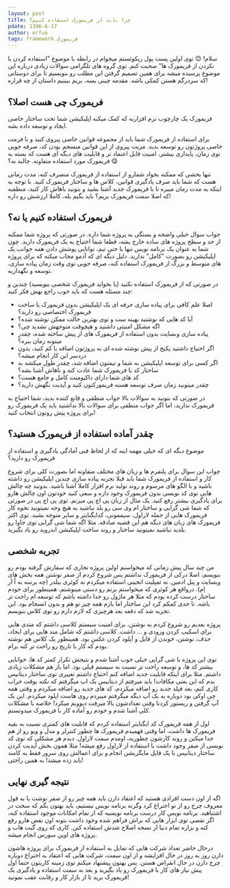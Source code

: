 ```yaml
---
layout: post
title: چرا باید از فریمورک استفاده کنیم؟
pdate: 1396-6-17
author: erfun
tags: framework فریمورک
---
```


سلام! 😊
توی اولین پست پول ریکوئستم میخوام در رابطه با موضوع "استفاده کردن یا نکردن از فریمورک ها" صحبت کنم. توی گروه های تلگرامی سوالات زیادی درباره این موضوع پرسیده میشه برای همین تصمیم گرفتن این مطلب رو بنویسیم تا برای دوستانی که سردرگم هستن کمکی باشه. مقدمه چینی بسه، بریم ببینیم داستان از چه قراره!

## فریمورک چی هست اصلا؟

فریمورک یک چارچوب نرم افزاریه که کمک میکنه اپلیکیشن شما تحت ساختار خاصی ایجاد و توسعه داده بشه.

برای استفاده از فریمورک شما باید از مجموعه قوانین خاصی پیروی کنید و با فرمت خاصی پروژتون رو توسعه بدید. مزیت پیروی از این قوانین منسجم بودن کد، صرفه جویی توی زمان، پایداری بیشتر، امنیت قابل اعتماد تر و قابلیت های دیگه ای هست که بسته به فریمورک مورد استفاده متفاوته. جالبه نه؟ 😋

تنها بخشی که ممکنه بخواد شمارو از استفاده از فریمورک منصرف کنه، مدت زمانی هست که شما باید صرف یادگیری قوانین، کلاس ها و ساختار فریمورک کنید. با توجه به اینکه یه مدت زمان میبره تا با فریمورک جدید آشنا بشید و بتونید باهاش کار کنید، منطقیه که اصلا سمت فریمورک بریم؟ باید بگیم بله، کاملا ارزشش رو داره! 

## فریمورک استفاده کنیم یا نه؟

جواب سوال خیلی واضحه و بستگی به پروژه شما داره. در صورتی که پروژه شما ممکنه از حد و سطح پروژه های ساده خارج بشه، قطعا شما احتیاج به یک فریمورک دارید. چون شما به عنوان یک برنامه نویس تنها یا حتی تیم، توانایی پوشش دادن همه جوانب یک اپلیکیشن رو بصورت "کامل" ندارید. دلیل دیگه ای که آدمو مجاب میکنه که برای پروژه های متوسط و بزرگ از فریمورک استفاده کنه، صرفه جویی توی وقت زمان پیاده سازی، توسعه و نگهداریه. 

در صورتی که از فریمورک استفاده نکنید (یا بخواید فریمورک شخصی بنویسید) چندین و چند مسئله هست که باید خوب راجع بهش فکر کنید:

- اصلا علم کافی برای پیاده سازی حرفه ای یک اپلیکیشن بدون فریمورک یا ساخت فریمورک اختصاصی رو دارید؟
- آیا کد هایی که نوشتید بهینه ست و توی بهترین حالت ممکن نوشته شده؟
- اگه مشکل امنیتی داشتید و هیچوقت متوجهش نشدید چی؟
- پیاده سازی وبسایت بدون استفاده از فریمورک های از پیش ساخته شده، چقدر میتونه زمان ببره؟
- اگر احتیاج داشتید پکیج از پیش نوشته شده ای به پروژتون اضافه یا کم کنید، بدون دردسر این کار انجام میشه؟
- اگر کسی برای توسعه اپلیکیشن به شما و تیمتون اضافه شد، چقدر طول میکشه به ساختار کد یا فریمورک شما عادت کنه و باهاش آشنا بشه؟
- کد های شما دارای داکیومنت کامل و جامع هست؟
- چقدر میتونید زمان صرف توسعه هسته فریمورکتون کنید و آپدیت نگهش دارید؟

در صورتی که بتونید به سوالات بالا جواب منطقی و قانع کننده بدید، شما احتیاج به فریمورک ندارید، اما اگر جواب منطقی برای سوالات بالا نداشتید باید یک فریمورک رو برای پروژه پیش روتون انتخاب کنید!

## چقدر آماده استفاده از فریمورک هستید؟

موضوع دیگه ای که خیلی مهمه اینه که از لحاظ فنی آمادگی یادگیری و استفاده از فریمورک رو دارید؟

جواب این سوال برای پلتفرم ها و زبان های مختلف متفاوته اما بصورت کلی برای شروع کار و استفاده از فریمورک شما باید قبلا تجربه پیاده سازی چندین اپلیکیشن رو داشته باشید و با الگو های مرسوم و روند تولید نرم افزار کاملا آشنا باشید. بدونید چه چالش هایی توی کد نویسی بدون فریمورک وجود داره و سعی کنید خودتون اون چالش هارو برای یادگیری بیشتر رفع کنید. یک مثال از زبان پی اچ پی میزنم. توی پی اچ پی در صورتی که شما شی گرایی و ساختار ام وی سی رو بلد نباشید به هیچ وجه نمیتونید نحوه کار فریمورک هایی از جمله لاراول، سیمفونی، کدایگنایتر و سایر متوجه بشید. توی اکثر فریمورک های زبان های دیگه هم این قضیه صادقه. مثلا اگه شما شی گرایی توی جاوا رو بلدید نباشید نمیتونید ساختار و روند ساخت اپلیکیشن اندروید رو یاد بگیرید.

## تجربه شخصی

من چند سال پیش زمانی که میخواستم اولین پروژه تجاری که سفارش گرفته بودم رو بنویسم، اصلا درکی از فریمورک نداشتم پس شروع کردم از صفر نوشتن همه بخش های وبسایت و پنل ادمین. نه تمپلیت انجینی استفاده میکردم نه کوئری بیلدر (چه برسه به اُ آر اِم). درواقع هر کوئری که میخواستم بزنم رو دستی مینوشتم. همینطور برای خودم ساختار درست کرده بودم که مثلا هر ماژول رو جدا داشته باشم که توسعه ام راحت تر باشه. تا حدی کمکم کرد این ساختار اما بازم همه چیز تو هم و بدون انسجام بود. این تجربه شد که دفعه بعد هرچیزی که لازم دارم رو توی کلاس بنویسم.

پروژه بعدیم رو شروع کردم به نوشتن، برای امنیت سیستم کلاسی داشتم که متدی هایی برای اسکیپ کردن ورودی و ... داشت. کلاسی داشتم که شامل متد هایی برای ایجاد، حذف، نوشتن، خوندن از فایل و آپلود کردن عکس بود. همینطور یک کلاس هم نوشته بودم که کار با تاریخ رو راحت تر کنه برام.

توی این پروژه با شی گرایی خیلی خوب آشنا شدم و نتیجش تکرار کمتر کد ها، خوانایی بیشتر کد ها، و توسعه راحت تر نسبت به سیستم قبلی بود. اما باز هم مشکلات زیادی داشتم. مثلا برای اینکه قابلیت جدید اضافه کنم احتیاج داشتم تغییری توی ساختار دیتابیس بدم که این یعنی مکافات! باید میرفتم از دیتابیس بک اپ میگرفتم که نکنه یوقت خراب کاری کنم، بعد فیلد جدید رو اضافه میکردم، کد های جدید رو اضافه میکردم و وقتی همه چی اوکی بود دوباره یه بک آپ دیگه میگرفتم میبردم روی هاست اپلود میکردم. این بک آپ گرفتن و ریستور کردنا وقتی تعدادشون بالا میرفت دیوونم میکرد! خلاصه با مشکلات کلی آشنا شدم و خودم رو آماده کار با فریمورک میدونستم.

اول از همه فریمورک کد ایگنایتر استفاده کردم که قابلیت های کمتری نسبت به بقیه فریمورک ها داشت، اما وقتی فهمیدم فریمورک ها چطور کنترلر و مدل و ویو رو از هم جدا میکنن و روند کارشون چطوریه، اومدم سمت لاراول. دیدم هر مشکلی که توی کد نویسی از صفر وجود داشت با استفاده از لاراول رفع میشه! مثلا همون بخش آپدیت کردن ساختار دیتابیس با یک فایل مایگریشن انجام  و برای اعمالش روی سرور فقط یه کامند باید زده میشد! به همین راحتی!

## نتیجه گیری نهایی

اگه از اون دست افرادی هستید که اعتقاد دارن باید همه چیز رو از صفر نوشت یا به قول معروف چرخ رو از نو اختراع کرد وگرنه برنامه نویس نیستیم، باید بهتون بگم که سخت در اشتباهید. برنامه نویس کار درست برنامه نویسیه که از تمام امکانات موجود استفاده کنه، اگر نقصی توی ابزار هایی که براش فراهم شده وجود داشت بتونه اون نقص هارو رفع کنه و بزاره تمام دنیا از نسخه اصلاح شدش استفاده کنن. کاری که روی گیت هاب و پروژه های اوپن سورس انجام میشه.

درحال حاضر تعداد شرکت هایی که تمایل به استفاده از فریمورک برای پروژه هاشون دارن روز به روز در حال افزایشه و از اون سمت، شرکت هایی که اعتقاد به اختراع دوباره چرخ دارن در حال انقراض هستن. پس بهتون پیشنهاد میکنم توی زمینه کاریتون حتما اول پیش نیاز های کار با فریمورک رو یاد بگیرید و بعد به سمت استفاده و یادگیری یک فریمورک برید تا از بازار کار و رقابت عقب نمونید!
